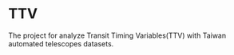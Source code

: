 # TTV
The project for analyze Transit Timing Variables(TTV) with Taiwan automated telescopes datasets.
